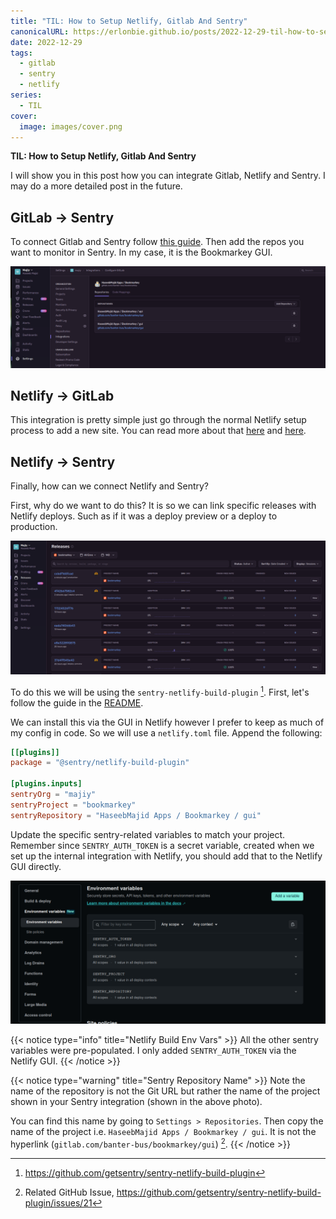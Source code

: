 ```yaml
---
title: "TIL: How to Setup Netlify, Gitlab And Sentry"
canonicalURL: https://erlonbie.github.io/posts/2022-12-29-til-how-to-setup-netlify,-gitlab-and-sentry/
date: 2022-12-29
tags:
  - gitlab
  - sentry
  - netlify
series:
  - TIL
cover:
  image: images/cover.png
---
```


**TIL: How to Setup Netlify, Gitlab And Sentry**

I will show you in this post how you can integrate Gitlab, Netlify and Sentry. I may do a more
detailed post in the future.

## GitLab -> Sentry

To connect Gitlab and Sentry follow [this guide](https://docs.sentry.io/product/integrations/source-code-mgmt/gitlab/).
Then add the repos you want to monitor in Sentry. In my case, it is the Bookmarkey GUI.

![Sentry Repo List](images/sentry_repository.png)

## Netlify -> GitLab

This integration is pretty simple just go through the normal Netlify setup process to add a new site.
You can read more about that [here](/posts/2022-12-03-my-workflow-to-create-a-new-post-using-hugo,-netlifycms,-netlify-and-gitlab-together)
and [here](https://docs.netlify.com/welcome/add-new-site/).

## Netlify -> Sentry

Finally, how can we connect Netlify and Sentry?

First, why do we want to do this? It is so we can link specific releases with Netlify deploys.
Such as if it was a deploy preview or a deploy to production.

![Sentry Releases](images/sentry_releases.png)

To do this we will be using the `sentry-netlify-build-plugin` [^1]. 
First, let's follow the guide in the [README](https://github.com/getsentry/sentry-netlify-build-plugin#create-a-sentry-internal-integration).

We can install this via the GUI in Netlify however I prefer to keep as much of
my config in code. So we will use a `netlify.toml` file. Append the following:

```toml
[[plugins]]
package = "@sentry/netlify-build-plugin"

[plugins.inputs]
sentryOrg = "majiy"
sentryProject = "bookmarkey"
sentryRepository = "HaseebMajid Apps / Bookmarkey / gui"
```

Update the specific sentry-related variables to match your project.
Remember since `SENTRY_AUTH_TOKEN` is a secret variable, created when we set up the internal integration with Netlify,
you should add that to the Netlify GUI directly.

![Netlify ENV VARs](images/netlify_env_vars.png)

{{< notice type="info" title="Netlify Build Env Vars" >}}
All the other sentry variables were pre-populated. I only added `SENTRY_AUTH_TOKEN` via the Netlify GUI.
{{< /notice >}}

{{< notice type="warning" title="Sentry Repository Name" >}}
Note the name of the repository is not the Git URL but rather
the name of the project shown in your Sentry integration (shown in the above photo).

You can find this name by going to `Settings > Repositories`.
Then copy the name of the project i.e. `HaseebMajid Apps / Bookmarkey / gui`.
It is not the hyperlink (`gitlab.com/banter-bus/bookmarkey/gui`) [^2].
{{< /notice >}}

[^1]: https://github.com/getsentry/sentry-netlify-build-plugin
[^2]: Related GitHub Issue, https://github.com/getsentry/sentry-netlify-build-plugin/issues/21